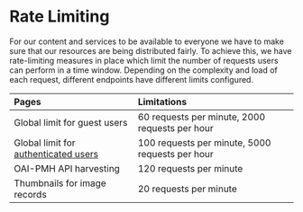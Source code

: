 # Rate Limiting

For our content and services to be available to everyone we have to make sure that our resources are being distributed fairly. 
To achieve this, we have rate-limiting measures in place which limit the number of requests users can perform in a time window. Depending on the complexity and load of each request, different endpoints have different limits configured.

| Pages              | Limitations                                                                   |
|:------------------|:------------------------------------------------------------------------------|
| Global limit for guest users | 60 requests per minute, 2000 requests per hour |
| Global limit for [authenticated users](#authentication) | 100 requests per minute, 5000 requests per hour |
| OAI-PMH API harvesting | 120 requests per minute |
| Thumbnails for image records  | 20 requests per minute |
